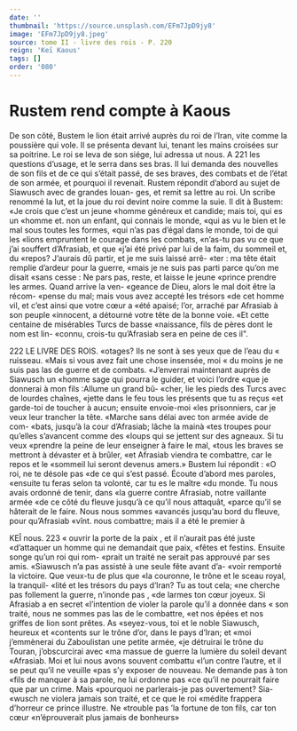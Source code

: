 ```yaml
---
date: ''
thumbnail: 'https://source.unsplash.com/EFm7JpD9jy8'
image: 'EFm7JpD9jy8.jpeg'
source: tome II - livre des rois - P. 220
reign: 'Keï Kaous'
tags: []
order: '080'
---
```


# Rustem rend compte à Kaous

De son côté, Bustem le lion était arrivé auprès
du roi de l’lran, vite comme la poussière qui vole.
Il se présenta devant lui, tenant les mains croisées sur sa poitrine. Le roi se leva de son siége, lui adressa
ut nous. A 221 les questions d’usage, et le serra dans ses bras. Il lui
demanda des nouvelles de son fils et de ce qui s’était passé, de ses braves, des combats et de l’état de son armée, et pourquoi il revenait. Rustem répondit d’abord au sujet de Siawusch avec de grandes louan- ges, et remit sa lettre au roi. Un scribe renommé la lut, et la joue du roi devint noire comme la suie.
Il dit à Bustem: «Je crois que c’est un jeune
«homme généreux et candide; mais toi, qui es un
«homme et. non un enfant, qui connais le monde,
«qui as vu le bien et le mal sous toutes les formes,
«qui n’as pas d’égal dans le monde, toi de qui les
«lions empruntent le courage dans les combats, «n’as-tu pas vu ce que j’ai souffert d’Afrasiab, et que
«j’ai été privé par lui de la faim, du sommeil et, du
«repos? J’aurais dû partir, et je me suis laissé arrê-
«ter : ma tête était remplie d’ardeur pour la guerre,
«mais je ne suis pas parti parce qu’on me disait «sans cesse : Ne pars pas, reste, et laisse le jeune «prince prendre les armes. Quand arrive la ven- «geance de Dieu, alors le mal doit être la récom- «pense du mal; mais vous avez accepté les trésors
«de cet homme vil, et c’est ainsi que votre cœur a «été apaisé; l’or, arraché par Afrasiab à son peuple
«innocent, a détourné votre tête de la bonne voie.
«Et cette centaine de misérables Turcs de basse «naissance, fils de pères dont le nom est lin- «connu, crois-tu qu’Afrasiab sera en peine de ces
il".

222 LE LIVRE DES ROIS. «otages? Ils ne sont à ses yeux que de l’eau du « ruisseau.
«Mais si vous avez fait une chose insensée, moi
« du moins je ne suis pas las de guerre et de combats. «J’enverrai maintenant auprès de Siawusch un «homme sage qui pourra le guider, et voici l’ordre «que je donnerai à mon fils :Allume un grand bû- «cher, lie les pieds des Turcs avec de lourdes chaînes, «jette dans le feu tous les présents que tu as reçus
«et garde-toi de toucher à aucun; ensuite envoie-moi «les prisonniers, car je veux leur trancher la tête. «Marche sans délai avec ton armée avide de com- «bats, jusqu’à la cour d’Afrasiab; lâche la mainà
«tes troupes pour qu’elles s’avancent comme des «loups qui se jettent sur des agneaux. Si tu veux «prendre la peine de leur enseigner à faire le mal, «tous les braves se mettront à dévaster et à brûler,
«et Afrasiab viendra te combattre, car le repos et le «sommeil lui seront devenus amers.»
Bustem lui répondit : «O roi, ne te désole pas «de ce qui s’est passé. Écoute d’abord mes paroles, «ensuite tu feras selon ta volonté, car tu es le maître «du monde. Tu nous avais ordonné de tenir, dans
«la guerre contre Afrasiab, notre vaillante armée «de ce côté du fleuve jusqu’à ce qu’il nous attaquât,
«parce qu’il se hâterait de le faire. Nous nous sommes «avancés jusqu’au bord du fleuve, pour qu’Afrasiab
«vînt. nous combattre; mais il a été le premier à

KEÎ nous. 223 « ouvrir la porte de la paix , et il n’aurait pas été juste
«d’attaquer un homme qui ne demandait que paix, «fêtes et festins. Ensuite songe qu’un roi qui rom- «prait un traité ne serait pas approuvé par ses amis. «Siawusch n’a pas assisté à une seule fête avant d’a-
«voir remporté la victoire. Que veux-tu de plus que «la couronne, le trône et le sceau royal, la tranquil- «Iité et les trésors du pays d’lran? Tu as tout cela;
«ne cherche pas follement la guerre, n’inonde pas , «de larmes ton cœur joyeux. Si Afrasiab a en secret «l’intention de violer la parole qu’il a donnée dans
« son traité, nous ne sommes pas las de le combattre,
«et nos épées et nos griffes de lion sont prêtes. As
«seyez-vous, toi et le noble Siawusch, heureux et «contents sur le trône d’or, dans le pays d’Iran; et
«moi j’emmènerai du Zaboulistan une petite armée,
«je détruirai le trône du Touran, j’obscurcirai avec
«ma massue de guerre la lumière du soleil devant «Afrasiab. Moi et lui nous avons souvent combattu «l’un contre l’autre, et il se peut qu’il ne veuille
«pas s’y exposer de nouveau. Ne demande pas à ton «fils de manquer à sa parole, ne lui ordonne pas «ce qu’il ne pourrait faire que par un crime. Mais «pourquoi ne parlerais-je pas ouvertement? Sia- «wusch ne violera jamais son traité, et ce que le roi «médite frappera d’horreur ce prince illustre. Ne «trouble pas ’la fortune de ton fils, car ton cœur «n’éprouverait plus jamais de bonheurs»
